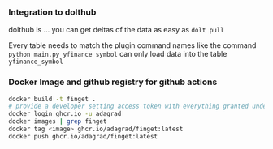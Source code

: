 

### Integration to dolthub

dolthub is ... 
you can get deltas of the data as easy as `dolt pull`

Every table needs to match the plugin command names
like the command `python main.py yfinance symbol` can only load data into the table `yfinance_symbol`


### Docker Image and github registry for github actions
```bash
docker build -t finget .
# provide a developer setting access token with everything granted under packages as password
docker login ghcr.io -u adagrad
docker images | grep finget
docker tag <image> ghcr.io/adagrad/finget:latest  
docker push ghcr.io/adagrad/finget:latest
```